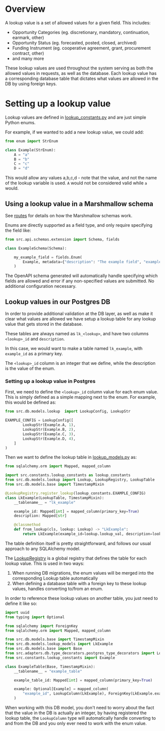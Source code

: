 # Overview

A lookup value is a set of allowed values for a given field. This includes:
* Opportunity Categories (eg. discretionary, mandatory, continuation, earmark, other)
* Opportunity Status (eg. forecasted, posted, closed, archived)
* Funding Instrument (eg. cooperative agreement, grant, procurement contract, other)
* and many more

These lookup values are used throughout the system serving as both the allowed values in requests,
as well as the database. Each lookup value has a corresponding database table that dictates what
values are allowed in the DB by using foreign keys.

# Setting up a lookup value

Lookup values are defined in [lookup_constants.py](/api/src/constants/lookup_constants.py) and are
just simple Python enums.

For example, if we wanted to add a new lookup value, we could add:

```py
from enum import StrEnum

class Example(StrEnum):
    A = "a"
    B = "b"
    C = "c"
    D = "d"
```

This would allow any values a,b,c,d - note that the value, and not the name of the
lookup variable is used. `A` would not be considered valid while `a` would.

## Using a lookup value in a Marshmallow schema

See [routes](api-details.md#routes) for details on how the Marshmallow schemas work.

Enums are directly supported as a field type, and only require specifying the field like:

```py
from src.api.schemas.extension import Schema, fields

class ExampleSchema(Schema):

    my_example_field = fields.Enum(
        Example, metadata={"description": "The example field", "example": Example.A}
    )
```

The OpenAPI schema generated will automatically handle specifying which fields are allowed
and error if any non-specified values are submitted. No additional configuration necessary.

## Lookup values in our Postgres DB

In order to provide additional validation at the DB layer, as well as make it clear what values are allowed
we have setup a lookup table for any lookup value that gets stored in the database.

These tables are always named as `lk_<lookup>`, and have two columns `<lookup>_id` and `description`.

In this case, we would want to make a table named `lk_example`, with `example_id` as a primary key.

The `<lookup>_id` column is an integer that we define, while the description is the value of the enum.

### Setting up a lookup value in Postgres

First, we need to define the `<lookup>_id` column value for each enum value. This is simply defined
as a simple mapping next to the enum. For example, this would be defined as:

```py
from src.db.models.lookup  import LookupConfig, LookupStr

EXAMPLE_CONFIG = LookupConfig([
        LookupStr(Example.A, 1),
        LookupStr(Example.B, 2),
        LookupStr(Example.C, 3),
        LookupStr(Example.D, 4),
    ]
)
```

Then we want to define the lookup table in [lookup_models.py](/api/src/db/models/lookup_models.py) as:

```py
from sqlalchemy.orm import Mapped, mapped_column

import src.constants.lookup_constants as lookup_constants
from src.db.models.lookup import Lookup, LookupRegistry, LookupTable
from src.db.models.base import TimestampMixin

@LookupRegistry.register_lookup(lookup_constants.EXAMPLE_CONFIG)
class LkExample(LookupTable, TimestampMixin):
    __tablename__ = "lk_example"

    example_id: Mapped[int] = mapped_column(primary_key=True)
    description: Mapped[str]

    @classmethod
    def from_lookup(cls, lookup: Lookup) -> "LkExample":
        return LkExample(example_id=lookup.lookup_val, description=lookup.get_description())
```

The table definition itself is pretty straightforward, and follows our usual approach to any SQLAlchemy model.

The [LookupRegistry](/api/src/db/models/lookup/lookup_registry.py) is a global registry that defines the table for each lookup value. This is used in two ways:
1. When running DB migrations, the enum values will be merged into the corresponding Lookup table automatically
2. When defining a database table with a foreign key to these lookup values, handles converting to/from an enum.

In order to reference these lookup values on another table, you just need to define it like so:

```py
import uuid
from typing import Optional

from sqlalchemy import ForeignKey
from sqlalchemy.orm import Mapped, mapped_column

from src.db.models.base import TimestampMixin
from src.db.models.lookup_models import LkExample
from src.db.models.base import Base
from src.adapters.db.type_decorators.postgres_type_decorators import LookupColumn
from src.constants.lookup_constants import Example

class ExampleTable(Base, TimestampMixin):
    __tablename__ = "example_table"

    example_table_id: Mapped[int] = mapped_column(primary_key=True)

    example: Optional[Example] = mapped_column(
        "example_id", LookupColumn(LkExample), ForeignKey(LkExample.example_id)
    )
```

When working with this DB model, you don't need to worry about the fact that the value in the DB
is actually an integer, by having registered the lookup table, the `LookupColumn` type will automatically
handle converting to and from the DB and you only ever need to work with the enum value.
